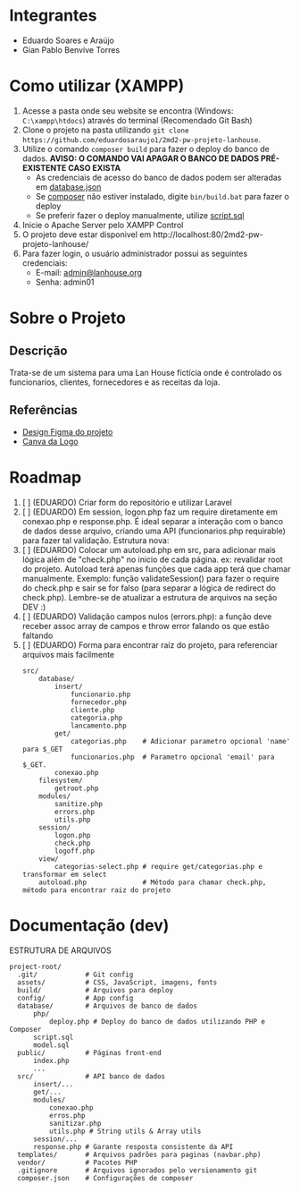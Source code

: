 # Integrantes

-   Eduardo Soares e Araújo
-   Gian Pablo Benvive Torres

# Como utilizar (XAMPP)

1.  Acesse a pasta onde seu website se encontra (Windows: `C:\xampp\htdocs`) através do terminal (Recomendado Git Bash)
2.  Clone o projeto na pasta utilizando `git clone https://github.com/eduardosaraujo1/2md2-pw-projeto-lanhouse`.
3.  Utilize o comando `composer build` para fazer o deploy do banco de dados. **AVISO: O COMANDO VAI APAGAR O BANCO DE DADOS PRÉ-EXISTENTE CASO EXISTA**
    -   As credenciais de acesso do banco de dados podem ser alteradas em [database.json](config/database.json)
    -   Se [composer](https://getcomposer.org/) não estiver instalado, digite `bin/build.bat` para fazer o deploy
    -   Se preferir fazer o deploy manualmente, utilize [script.sql](database/script.sql)
4.  Inicie o Apache Server pelo XAMPP Control
5.  O projeto deve estar disponivel em http://localhost:80/2md2-pw-projeto-lanhouse/
6.  Para fazer login, o usuário administrador possui as seguintes credenciais:
    -   E-mail: admin@lanhouse.org
    -   Senha: admin01

# Sobre o Projeto

## Descrição

Trata-se de um sistema para uma Lan House fictícia onde é controlado os funcionarios, clientes, fornecedores e as receitas da loja.

## Referências

-   [Design Figma do projeto](https://www.figma.com/design/PGKnYiHtQ5wEX7GWklSsVg/Projeto-LanHouse?node-id=0-1&t=JGkDWUHh2upO3IXY-1)
-   [Canva da Logo](https://www.canva.com/design/DAGL5--3MWw/aEQKmSfDH_Kinom0rT7OPQ/edit)

# Roadmap

1.  [ ] (EDUARDO) Criar form do repositório e utilizar Laravel
1.  [ ] (EDUARDO) Em session, logon.php faz um require diretamente em conexao.php e response.php. É ideal separar a interação com o banco de dados desse arquivo, criando uma API (funcionarios.php requirable) para fazer tal validação. Estrutura nova:
2.  [ ] (EDUARDO) Colocar um autoload.php em src, para adicionar mais lógica além de "check.php" no inicio de cada página. ex: revalidar root do projeto. Autoload terá apenas funções que cada app terá que chamar manualmente. Exemplo: função validateSession() para fazer o require do check.php e sair se for falso (para separar a lógica de redirect do check.php). Lembre-se de atualizar a estrutura de arquivos na seção DEV :\)
3.  [ ] (EDUARDO) Validação campos nulos (errors.php): a função deve receber assoc array de campos e throw error falando os que estão faltando
4.  [ ] (EDUARDO) Forma para encontrar raiz do projeto, para referenciar arquivos mais facilmente
    ```
    src/
        database/
            insert/
                funcionario.php
                fornecedor.php
                cliente.php
                categoria.php
                lancamento.php
            get/
                categorias.php    # Adicionar parametro opcional 'name' para $_GET
                funcionarios.php  # Parametro opcional 'email' para $_GET.
            conexao.php
        filesystem/
            getroot.php
        modules/
            sanitize.php
            errors.php
            utils.php
        session/
            logon.php
            check.php
            logoff.php
        view/
            categorias-select.php # require get/categorias.php e transformar em select
        autoload.php              # Método para chamar check.php, método para encontrar raiz do projeto
    ```

# Documentação (dev)

ESTRUTURA DE ARQUIVOS

```
project-root/
  .git/            # Git config
  assets/          # CSS, JavaScript, imagens, fonts
  build/           # Arquivos para deploy
  config/          # App config
  database/        # Arquivos de banco de dados
      php/
          deploy.php # Deploy do banco de dados utilizando PHP e Composer
      script.sql
      model.sql
  public/          # Páginas front-end
      index.php
      ...
  src/             # API banco de dados
      insert/...
      get/...
      modules/
          conexao.php
          erros.php
          sanitizar.php
          utils.php # String utils & Array utils
      session/...
      response.php # Garante resposta consistente da API
  templates/       # Arquivos padrões para paginas (navbar.php)
  vendor/          # Pacotes PHP
  .gitignore       # Arquivos ignorados pelo versionamento git
  composer.json    # Configurações de composer
```
